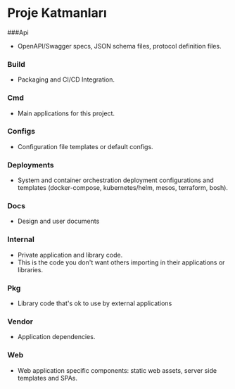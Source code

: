 # Proje Katmanları

###Api
- OpenAPI/Swagger specs, JSON schema files, protocol definition files.

### Build
- Packaging and CI/CD Integration.

### Cmd
- Main applications for this project.

### Configs
- Configuration file templates or default configs.

### Deployments
- System and container orchestration deployment configurations and templates (docker-compose, kubernetes/helm, mesos, terraform, bosh).

### Docs
- Design and user documents

### Internal
- Private application and library code. 
- This is the code you don't want others importing in their applications or libraries.

### Pkg
- Library code that's ok to use by external applications

### Vendor
- Application dependencies.

### Web
- Web application specific components: static web assets, server side templates and SPAs.


